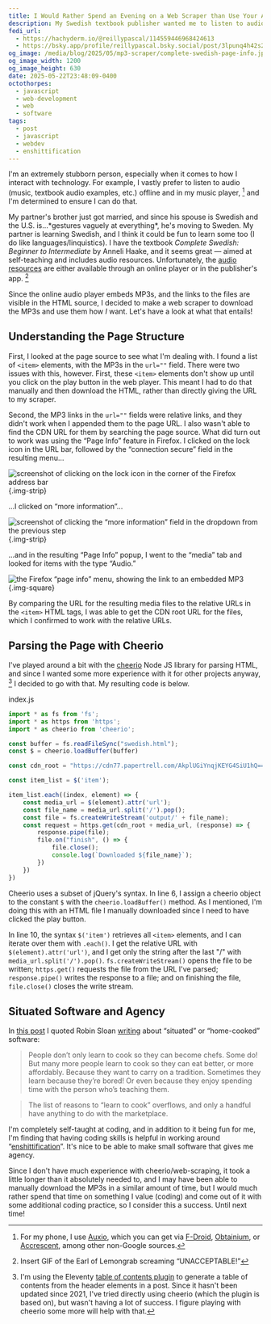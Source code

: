 ```yaml
---
title: I Would Rather Spend an Evening on a Web Scraper than Use Your App
description: My Swedish textbook publisher wanted me to listen to audio examples on their site or in their app. I had other ideas.
fedi_url:
  - https://hachyderm.io/@reillypascal/114559446968424613
  - https://bsky.app/profile/reillypascal.bsky.social/post/3lpunq4h42s2p
og_image: /media/blog/2025/05/mp3-scraper/complete-swedish-page-info.jpg
og_image_width: 1200
og_image_height: 630
date: 2025-05-22T23:48:09-0400
octothorpes:
  - javascript
  - web-development
  - web
  - software
tags:
  - post
  - javascript
  - webdev
  - enshittification
---
```


<link rel="stylesheet" type="text/css" href="/styles/code/prism-dracula.css" />
<link rel="stylesheet" type="text/css" href="/styles/code/code-tweaks.css" />

<link rel="stylesheet" type="text/css" href="/styles/notes-photos.css">

I'm an extremely stubborn person, especially when it comes to how I interact with technology. For example, I vastly prefer to listen to audio (music, textbook audio examples, etc.) offline and in my music player, [^1] and I'm determined to ensure I can do that.

My partner's brother just got married, and since his spouse is Swedish and the U.S. is…\*gestures vaguely at everything\*, he's moving to Sweden. My partner is learning Swedish, and I think it could be fun to learn some too (I do like languages/linquistics). I have the textbook *Complete Swedish: Beginner to Intermediate* by Anneli Haake, and it seems great — aimed at self-teaching and includes audio resources. Unfortunately, the [audio resources](https://library.teachyourself.com/id004325173) are either available through an online player or in the publisher's app. [^2]

Since the online audio player embeds MP3s, and the links to the files are visible in the HTML source, I decided to make a web scraper to download the MP3s and use them how *I* want. Let's have a look at what that entails!

## Understanding the Page Structure

First, I looked at the page source to see what I'm dealing with. I found a list of `<item>` elements, with the MP3s in the `url=""` field. There were two issues with this, however. First, these `<item>` elements don't show up until you click on the play button in the web player. This meant I had to do that manually and then download the HTML, rather than directly giving the URL to my scraper.

Second, the MP3 links in the `url=""` fields were relative links, and they didn't work when I appended them to the page URL. I also wasn't able to find the CDN URL for them by searching the page source. What did turn out to work was using the “Page Info” feature in Firefox. I clicked on the lock icon in the URL bar, followed by the “connection secure” field in the resulting menu…

![screenshot of clicking on the lock icon in the corner of the Firefox address bar](</media/blog/2025/05/mp3-scraper/Screenshot 2025-05-23 at 5.09.02 PM.webp>){.img-strip}

…I clicked on “more information”…

![screenshot of clicking the “more information” field in the dropdown from the previous step](</media/blog/2025/05/mp3-scraper/Screenshot 2025-05-23 at 5.09.55 PM.webp>){.img-strip}

…and in the resulting “Page Info” popup, I went to the “media” tab and looked for items with the type “Audio.”

![the Firefox “page info” menu, showing the link to an embedded MP3](</media/blog/2025/05/mp3-scraper/Screenshot 2025-05-23 at 5.11.02 PM.webp>){.img-square}

By comparing the URL for the resulting media files to the relative URLs in the `<item>` HTML tags, I was able to get the CDN root URL for the files, which I confirmed to work with the relative URLs.

## Parsing the Page with Cheerio

I've played around a bit with the [cheerio](https://cheerio.js.org/) Node JS library for parsing HTML, and since I wanted some more experience with it for other projects anyway, [^3] I decided to go with that. My resulting code is below.

<div class="code-file">index.js</div>

```js
import * as fs from 'fs';
import * as https from 'https';
import * as cheerio from 'cheerio';

const buffer = fs.readFileSync("swedish.html");
const $ = cheerio.loadBuffer(buffer)

const cdn_root = "https://cdn77.papertrell.com/AkplUGiYnqjKEYG4SiU1hQ==,1747972188/Consumers/004/Users/325/Publish/004325173/";

const item_list = $('item');

item_list.each((index, element) => {
    const media_url = $(element).attr('url');
    const file_name = media_url.split('/').pop();
    const file = fs.createWriteStream('output/' + file_name);
    const request = https.get(cdn_root + media_url, (response) => {
        response.pipe(file);
        file.on("finish", () => {
            file.close();
            console.log(`Downloaded ${file_name}`);
        })
    })
})
```

Cheerio uses a subset of jQuery's syntax. In line 6, I assign a cheerio object to the constant `$` with the `cheerio.loadBuffer()` method. As I mentioned, I'm doing this with an HTML file I manually downloaded since I need to have clicked the play button. 

In line 10, the syntax `$('item')` retrieves all `<item>` elements, and I can iterate over them with `.each()`. I get the relative URL with `$(element).attr('url')`, and I get only the string after the last "/" with `media_url.split('/').pop()`. `fs.createWriteStream()` opens the file to be written; `https.get()` requests the file from the URL I've parsed; `response.pipe()` writes the response to a file; and on finishing the file, `file.close()` closes the write stream.

## Situated Software and Agency

In [this post](/posts/2025/04/a-grimoire-of-shell-scripts/) I quoted Robin Sloan [writing](https://www.robinsloan.com/notes/home-cooked-app/) about “situated” or “home-cooked” software:

> People don’t only learn to cook so they can become chefs. Some do! But many more people learn to cook so they can eat better, or more affordably. Because they want to carry on a tradition. Sometimes they learn because they’re bored! Or even because they enjoy spending time with the person who’s teaching them.

> The list of reasons to “learn to cook” overflows, and only a handful have anything to do with the marketplace.

I'm completely self-taught at coding, and in addition to it being fun for me, I'm finding that having coding skills is helpful in working around “[enshittification](https://en.wikipedia.org/wiki/Enshittification)”. It's nice to be able to make small software that gives me agency. 

Since I don't have much experience with cheerio/web-scraping, it took a little longer than it absolutely needed to, and I may have been able to manually download the MP3s in a similar amount of time, but I would much rather spend that time on something I value (coding) and come out of it with some additional coding practice, so I consider this a success. Until next time!

[^1]: For my phone, I use [Auxio](https://github.com/OxygenCobalt/Auxio), which you can get via [F-Droid](https://f-droid.org/), [Obtainium](https://obtainium.imranr.dev/), or [Accrescent](https://accrescent.app/), among other non-Google sources.

[^2]: Insert GIF of the Earl of Lemongrab screaming “UNACCEPTABLE!”

[^3]: I'm using the Eleventy [table of contents plugin](https://plug11ty.com/plugins/table-of-contents/) to generate a table of contents from the header elements in a post. Since it hasn't been updated since 2021, I've tried directly using cheerio (which the plugin is based on), but wasn't having a lot of success. I figure playing with cheerio some more will help with that.